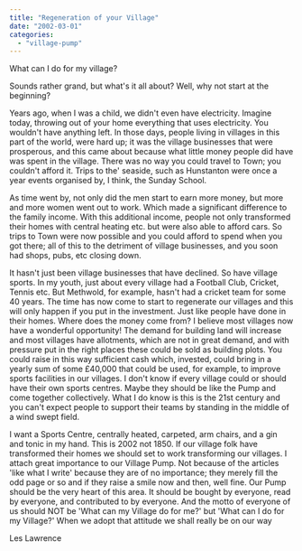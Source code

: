 ```yaml
---
title: "Regeneration of your Village"
date: "2002-03-01"
categories: 
  - "village-pump"
---
```


What can I do for my village?

Sounds rather grand, but what's it all about? Well, why not start at the beginning?

Years ago, when I was a child, we didn't even have electricity. Imagine today, throwing out of your home everything that uses electricity. You wouldn't have anything left. In those days, people living in villages in this part of the world, were hard up; it was the village businesses that were prosperous, and this came about because what little money people did have was spent in the village. There was no way you could travel to Town; you couldn't afford it. Trips to the' seaside, such as Hunstanton were once a year events organised by, I think, the Sunday School.

As time went by, not only did the men start to earn more money, but more and more women went out to work. Which made a significant difference to the family income. With this additional income, people not only transformed their homes with central heating etc. but were also able to afford cars. So trips to Town were now possible and you could afford to spend when you got there; all of this to the detriment of village businesses, and you soon had shops, pubs, etc closing down.

It hasn't just been village businesses that have declined. So have village sports. In my youth, just about every village had a Football Club, Cricket, Tennis etc. But Methwold, for example, hasn't had a cricket team for some 40 years. The time has now come to start to regenerate our villages and this will only happen if you put in the investment. Just like people have done in their homes. Where does the money come from? I believe most villages now have a wonderful opportunity! The demand for building land will increase and most villages have allotments, which are not in great demand, and with pressure put in the right places these could be sold as building plots. You could raise in this way sufficient cash which, invested, could bring in a yearly sum of some £40,000 that could be used, for example, to improve sports facilities in our villages. I don't know if every village could or should have their own sports centres. Maybe they should be like the Pump and come together collectively. What I do know is this is the 21st century and you can't expect people to support their teams by standing in the middle of a wind swept field.

I want a Sports Centre, centrally heated, carpeted, arm chairs, and a gin and tonic in my hand. This is 2002 not 1850. If our village folk have transformed their homes we should set to work transforming our villages. I attach great importance to our Village Pump. Not because of the articles 'like what I write' because they are of no importance; they merely fill the odd page or so and if they raise a smile now and then, well fine. Our Pump should be the very heart of this area. It should be bought by everyone, read by everyone, and contributed to by everyone. And the motto of everyone of us should NOT be 'What can my Village do for me?' but 'What can I do for my Village?' When we adopt that attitude we shall really be on our way

Les Lawrence
